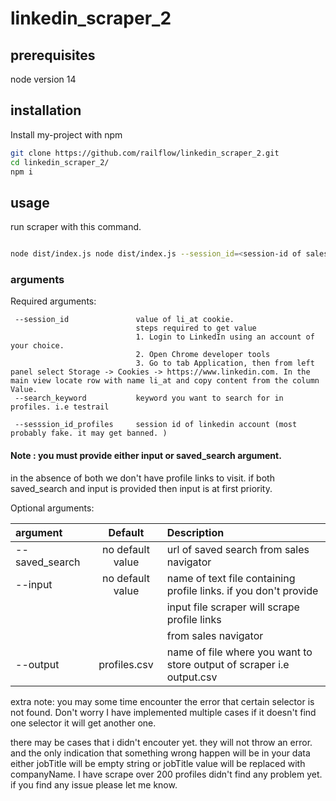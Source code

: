 # linkedin_scraper_2

## prerequisites

node version 14

## installation

Install my-project with npm

```bash
git clone https://github.com/railflow/linkedin_scraper_2.git
cd linkedin_scraper_2/
npm i
```

## usage

run scraper with this command.

```bash

node dist/index.js node dist/index.js --session_id=<session-id of sales navigator account> --sesssion_id_profiles=<session-id of likedin account use to scrape profiles> --search_keyword=<keyword to search for in profiles> --saved_search=<url of saved search of sales navigator account> --output=<name of output csv file>

```

### arguments

Required arguments:

```
 --session_id  	            value of li_at cookie.
                            steps required to get value
                            1. Login to LinkedIn using an account of your choice.
                            2. Open Chrome developer tools
                            3. Go to tab Application, then from left panel select Storage -> Cookies -> https://www.linkedin.com. In the main view locate row with name li_at and copy content from the column Value.
 --search_keyword           keyword you want to search for in profiles. i.e testrail

 --sesssion_id_profiles     session id of linkedin account (most probably fake. it may get banned. )

```

#### Note : you must provide either input or saved_search argument.

in the absence of both we don't have profile links to visit.
if both saved_search and input is provided then input is at first priority.

Optional arguments:

| argument       |     Default      | Description                                                           |
| :------------- | :--------------: | :-------------------------------------------------------------------- |
| --saved_search | no default value | url of saved search from sales navigator                              |
| --input        | no default value | name of text file containing profile links. if you don't provide      |
|                |                  | input file scraper will scrape profile links                          |
|                |                  | from sales navigator                                                  |
| --output       |   profiles.csv   | name of file where you want to store output of scraper i.e output.csv |

extra note: you may some time encounter the error that certain selector is not found. Don't worry I have implemented
multiple cases if it doesn't find one selector it will get another one.

there may be cases that i didn't encouter yet. they will not throw an error. and the only indication that something wrong happen
will be in your data either jobTitle will be empty string or jobTitle value will be replaced with companyName. I have scrape over 200 profiles didn't find any problem yet.
if you find any issue please let me know.
